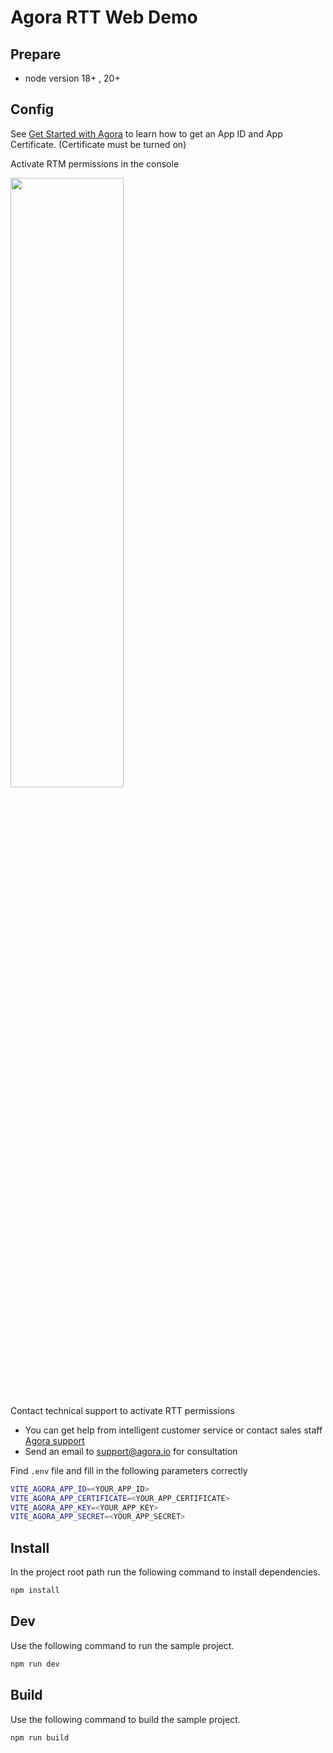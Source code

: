 # Agora RTT Web Demo



## Prepare

* node version 18+ , 20+



## Config

See [Get Started with Agora](https://docs.agora.io/en/video-calling/reference/manage-agora-account?platform=web#get-started-with-agora) to learn how to get an App ID and App Certificate. (Certificate must be turned on)



Activate RTM permissions in the console

<img src=https://fullapp.oss-cn-beijing.aliyuncs.com/pic/rtm/39331715086073_.pic.jpg width=60% height=50% />





Contact technical support to activate RTT permissions

- You can get help from intelligent customer service or contact sales staff [Agora support](https://agora-ticket.agora.io/) 
- Send an email to  [support@agora.io](mailto:support@agora.io)  for consultation



Find `.env`  file  and fill in the following parameters correctly

```bash
VITE_AGORA_APP_ID=<YOUR_APP_ID>
VITE_AGORA_APP_CERTIFICATE=<YOUR_APP_CERTIFICATE>
VITE_AGORA_APP_KEY=<YOUR_APP_KEY>
VITE_AGORA_APP_SECRET=<YOUR_APP_SECRET>
```



## Install

In the project root path run the following command to install dependencies.

```bash
npm install 
```





## Dev

Use the following command to run the sample project.

```bash
npm run dev
```



## Build

Use the following command to build the sample project.

```bash
npm run build
```
